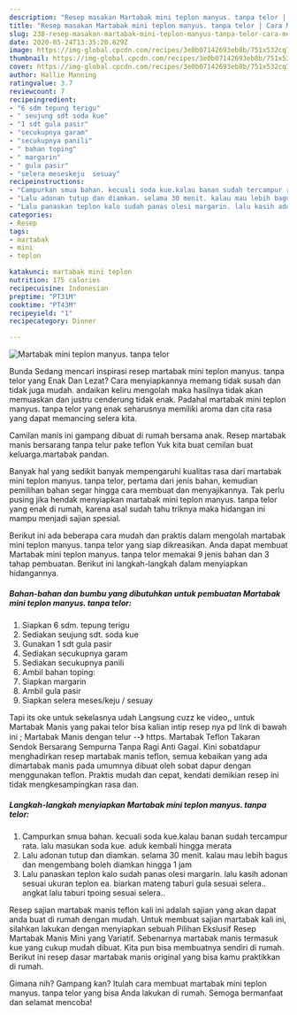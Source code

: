 ```yaml
---
description: "Resep masakan Martabak mini teplon manyus. tanpa telor | Cara Membuat Martabak mini teplon manyus. tanpa telor Yang Lezat Sekali"
title: "Resep masakan Martabak mini teplon manyus. tanpa telor | Cara Membuat Martabak mini teplon manyus. tanpa telor Yang Lezat Sekali"
slug: 238-resep-masakan-martabak-mini-teplon-manyus-tanpa-telor-cara-membuat-martabak-mini-teplon-manyus-tanpa-telor-yang-lezat-sekali
date: 2020-05-24T13:35:20.829Z
image: https://img-global.cpcdn.com/recipes/3e0b07142693eb8b/751x532cq70/martabak-mini-teplon-manyus-tanpa-telor-foto-resep-utama.jpg
thumbnail: https://img-global.cpcdn.com/recipes/3e0b07142693eb8b/751x532cq70/martabak-mini-teplon-manyus-tanpa-telor-foto-resep-utama.jpg
cover: https://img-global.cpcdn.com/recipes/3e0b07142693eb8b/751x532cq70/martabak-mini-teplon-manyus-tanpa-telor-foto-resep-utama.jpg
author: Hallie Manning
ratingvalue: 3.7
reviewcount: 7
recipeingredient:
- "6 sdm tepung terigu"
- " seujung sdt soda kue"
- "1 sdt gula pasir"
- "secukupnya garam"
- "secukupnya panili"
- " bahan toping"
- " margarin"
- " gula pasir"
- "selera meseskeju  sesuay"
recipeinstructions:
- "Campurkan smua bahan. kecuali soda kue.kalau banan sudah tercampur rata. lalu masukan soda kue. aduk kembali hingga merata"
- "Lalu adonan tutup dan diamkan. selama 30 menit. kalau mau lebih bagus dan mengembang boleh diamkan hingga 1 jam"
- "Lalu panaskan teplon kalo sudah panas olesi margarin. lalu kasih adonan sesuai ukuran teplon ea. biarkan mateng taburi gula sesuai selera.. angkat lalu taburi tpoing sesuai selera.."
categories:
- Resep
tags:
- martabak
- mini
- teplon

katakunci: martabak mini teplon 
nutrition: 175 calories
recipecuisine: Indonesian
preptime: "PT31M"
cooktime: "PT43M"
recipeyield: "1"
recipecategory: Dinner

---
```



![Martabak mini teplon manyus. tanpa telor](https://img-global.cpcdn.com/recipes/3e0b07142693eb8b/751x532cq70/martabak-mini-teplon-manyus-tanpa-telor-foto-resep-utama.jpg)

Bunda Sedang mencari inspirasi resep martabak mini teplon manyus. tanpa telor yang Enak Dan Lezat? Cara menyiapkannya memang tidak susah dan tidak juga mudah. andaikan keliru mengolah maka hasilnya tidak akan memuaskan dan justru cenderung tidak enak. Padahal martabak mini teplon manyus. tanpa telor yang enak seharusnya memiliki aroma dan cita rasa yang dapat memancing selera kita.

Camilan manis ini gampang dibuat di rumah bersama anak. Resep martabak manis bersarang tanpa telur pake teflon Yuk kita buat cemilan buat keluarga.martabak pandan.

Banyak hal yang sedikit banyak mempengaruhi kualitas rasa dari martabak mini teplon manyus. tanpa telor, pertama dari jenis bahan, kemudian pemilihan bahan segar hingga cara membuat dan menyajikannya. Tak perlu pusing jika hendak menyiapkan martabak mini teplon manyus. tanpa telor yang enak di rumah, karena asal sudah tahu triknya maka hidangan ini mampu menjadi sajian spesial.


Berikut ini ada beberapa cara mudah dan praktis dalam mengolah martabak mini teplon manyus. tanpa telor yang siap dikreasikan. Anda dapat membuat Martabak mini teplon manyus. tanpa telor memakai 9 jenis bahan dan 3 tahap pembuatan. Berikut ini langkah-langkah dalam menyiapkan hidangannya.

<!--inarticleads1-->

##### Bahan-bahan dan bumbu yang dibutuhkan untuk pembuatan Martabak mini teplon manyus. tanpa telor:

1. Siapkan 6 sdm. tepung terigu
1. Sediakan  seujung sdt. soda kue
1. Gunakan 1 sdt gula pasir
1. Sediakan secukupnya garam
1. Sediakan secukupnya panili
1. Ambil  bahan toping:
1. Siapkan  margarin
1. Ambil  gula pasir
1. Siapkan selera meses/keju / sesuay


Tapi its oke untuk sekelasnya udah Langsung cuzz ke video,, untuk Martabak Manis yang pakai telor bisa kalian intip resep nya pd link di bawah ini ; Martabak Manis dengan telur --》 https. Martabak Teflon Takaran Sendok Bersarang Sempurna Tanpa Ragi Anti Gagal. Kini sobatdapur menghadirkan resep martabak manis teflon, semua kebaikan yang ada dimartabak manis pada umumnya dibuat oleh sobat dapur dengan menggunakan teflon. Praktis mudah dan cepat, kendati demikian resep ini tidak mengkesampingkan rasa dan. 

<!--inarticleads2-->

##### Langkah-langkah menyiapkan Martabak mini teplon manyus. tanpa telor:

1. Campurkan smua bahan. kecuali soda kue.kalau banan sudah tercampur rata. lalu masukan soda kue. aduk kembali hingga merata
1. Lalu adonan tutup dan diamkan. selama 30 menit. kalau mau lebih bagus dan mengembang boleh diamkan hingga 1 jam
1. Lalu panaskan teplon kalo sudah panas olesi margarin. lalu kasih adonan sesuai ukuran teplon ea. biarkan mateng taburi gula sesuai selera.. angkat lalu taburi tpoing sesuai selera..


Resep sajian martabak manis teflon kali ini adalah sajian yang akan dapat anda buat di rumah dengan mudah. Untuk membuat sajian martabak kali ini, silahkan lakukan dengan menyiapkan sebuah Pilihan Ekslusif Resep Martabak Manis Mini yang Variatif. Sebenarnya martabak manis termasuk kue yang cukup mudah dibuat. Kita pun bisa membuatnya sendiri di rumah. Berikut ini resep dasar martabak manis original yang bisa kamu praktikkan di rumah. 

Gimana nih? Gampang kan? Itulah cara membuat martabak mini teplon manyus. tanpa telor yang bisa Anda lakukan di rumah. Semoga bermanfaat dan selamat mencoba!
